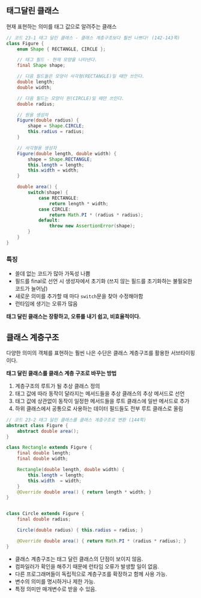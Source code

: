 ## 태그달린 클래스
현재 표현하는 의미를 태그 값으로 알려주는 클래스

```java
// 코드 23-1 태그 달린 클래스 - 클래스 계층구조보다 훨씬 나쁘다! (142-143쪽)
class Figure {
    enum Shape { RECTANGLE, CIRCLE };

    // 태그 필드 - 현재 모양을 나타낸다.
    final Shape shape;

    // 다음 필드들은 모양이 사각형(RECTANGLE)일 때만 쓰인다.
    double length;
    double width;

    // 다음 필드는 모양이 원(CIRCLE)일 때만 쓰인다.
    double radius;

    // 원용 생성자
    Figure(double radius) {
        shape = Shape.CIRCLE;
        this.radius = radius;
    }

    // 사각형용 생성자
    Figure(double length, double width) {
        shape = Shape.RECTANGLE;
        this.length = length;
        this.width = width;
    }

    double area() {
        switch(shape) {
            case RECTANGLE:
                return length * width;
            case CIRCLE:
                return Math.PI * (radius * radius);
            default:
                throw new AssertionError(shape);
        }
    }
}
```

### 특징
- 쓸데 없는 코드가 많아 가독성 나쁨
- 필드를 final로 선언 시 생성자에서 초기화 (쓰지 않는 필드를 초기화하는 불필요한 코드가 늘어남)
- 새로운 의미를 추가할 때 마다 `switch`문을 찾아 수정해야함
- 런타임에 생기는 오류가 많음

**태그 달린 클래스는 장황하고, 오류를 내기 쉽고, 비효율적이다.**

## 클래스 계층구조
다양한 의미의 객체를 표현하는 훨씬 나은 수단은 클래스 계층구조를 활용한 서브타이핑이다.

**태그 달린 클래스를 클래스 계층 구조로 바꾸는 방법**
1. 계층구조의 루트가 될 추상 클래스 정의
2. 태그 값에 따라 동작이 달라지는 메서드들을 추상 클래스의 추상 메서드로 선언
3. 태그 값에 상관없이 동작이 일정한 메서드들을 루트 클래스에 일반 메서드로 추가
4. 하위 클래스에서 공통으로 사용하는 데이터 필드들도 전부 루트 클래스로 올림

```java
// 코드 23-2 태그 달린 클래스를 클래스 계층구조로 변환 (144쪽)
abstract class Figure {
    abstract double area();
}

class Rectangle extends Figure {
    final double length;
    final double width;

    Rectangle(double length, double width) {
        this.length = length;
        this.width  = width;
    }
    @Override double area() { return length * width; }
}


class Circle extends Figure {
    final double radius;

    Circle(double radius) { this.radius = radius; }

    @Override double area() { return Math.PI * (radius * radius); }
}
```

- 클래스 계층구조는 태그 달린 클래스의 단점이 보이지 않음.
- 컴파일러가 확인을 해주기 때문에 런타임 오류가 발생할 일이 없음.
- 다른 프로그래머들이 독립적으로 계층구조를 확장하고 함께 사용 가능.
- 변수의 의미를 명시하거나 제한 가능.
- 특정 의미만 매개변수로 받을 수 있음.

